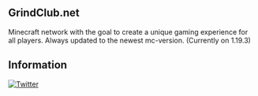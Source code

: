 ## GrindClub.net
Minecraft network with the goal to create a unique gaming experience for all players. Always updated to the newest mc-version. (Currently on 1.19.3)
  	
## Information
[![Twitter](https://img.shields.io/twitter/follow/grindclubserver?color=%231DA1F2&logo=twitter&style=for-the-badge)](https://twitter.com/GrindClubServer)
